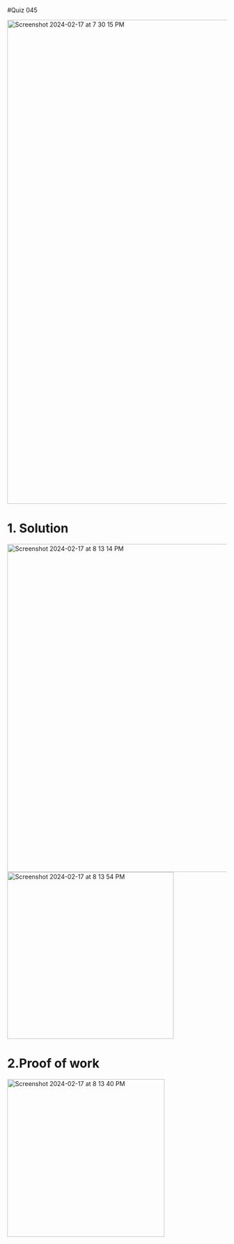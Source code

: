 #Quiz 045

<img width="1108" alt="Screenshot 2024-02-17 at 7 30 15 PM" src="https://github.com/K-Schriber/Unit-3-Comp-Sci/assets/142757998/fea2ed94-1ad6-485b-9fed-2bd7d271f57e">


# 1. Solution

<img width="751" alt="Screenshot 2024-02-17 at 8 13 14 PM" src="https://github.com/K-Schriber/Unit-3-Comp-Sci/assets/142757998/f39515c0-7894-49ab-9087-84abc65a1a7c">



<img width="382" alt="Screenshot 2024-02-17 at 8 13 54 PM" src="https://github.com/K-Schriber/Unit-3-Comp-Sci/assets/142757998/9d677c0e-bd5b-4b4d-8ade-18aa0fbfc42d">


# 2.Proof of work
<img width="361" alt="Screenshot 2024-02-17 at 8 13 40 PM" src="https://github.com/K-Schriber/Unit-3-Comp-Sci/assets/142757998/f606c206-af70-4c80-bc86-cb236818edad">







